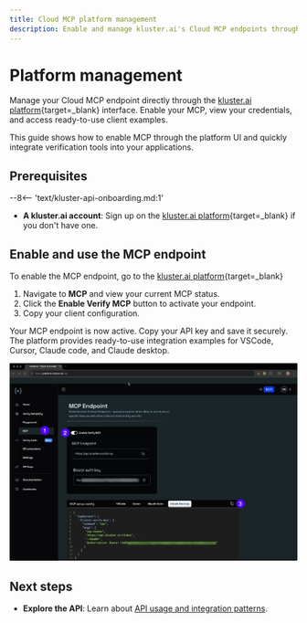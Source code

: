 ```yaml
---
title: Cloud MCP platform management
description: Enable and manage kluster.ai's Cloud MCP endpoints through the platform UI with one-click setup and visual client examples.
---
```


# Platform management

Manage your Cloud MCP endpoint directly through the [kluster.ai platform](https://platform.kluster.ai){target=\_blank} interface. Enable your MCP, view your credentials, and access ready-to-use client examples.

This guide shows how to enable MCP through the platform UI and quickly integrate verification tools into your applications.

## Prerequisites

--8<-- 'text/kluster-api-onboarding.md:1'

- **A kluster.ai account**: Sign up on the [kluster.ai platform](https://platform.kluster.ai/signup){target=\_blank} if you don't have one.

## Enable and use the MCP endpoint

To enable the MCP endpoint, go to the [kluster.ai platform](https://platform.kluster.ai){target=\_blank}

1. Navigate to **MCP** and view your current MCP status.
2. Click the **Enable Verify MCP** button to activate your endpoint.
3. Copy your client configuration.

Your MCP endpoint is now active. Copy your API key and save it securely. The platform provides ready-to-use integration examples for VSCode, Cursor, Claude code, and Claude desktop.

![MCP kluster.ai platform](/images/verify/mcp/cloud/platform/platform-1.webp)

## Next steps

- **Explore the API**: Learn about [API usage and integration patterns](/verify/mcp/cloud/api/).
